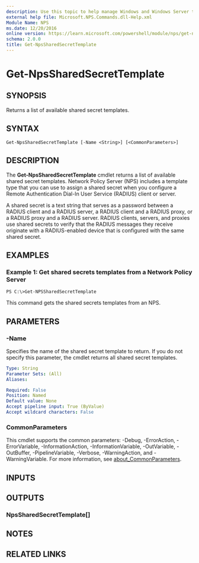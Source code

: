 ```yaml
---
description: Use this topic to help manage Windows and Windows Server technologies with Windows PowerShell.
external help file: Microsoft.NPS.Commands.dll-Help.xml
Module Name: NPS
ms.date: 12/20/2016
online version: https://learn.microsoft.com/powershell/module/nps/get-npssharedsecrettemplate?view=windowsserver2019-ps&wt.mc_id=ps-gethelp
schema: 2.0.0
title: Get-NpsSharedSecretTemplate
---
```


# Get-NpsSharedSecretTemplate

## SYNOPSIS
Returns a list of available shared secret templates.

## SYNTAX

```
Get-NpsSharedSecretTemplate [-Name <String>] [<CommonParameters>]
```

## DESCRIPTION
The **Get-NpsSharedSecretTemplate** cmdlet returns a list of available shared secret templates.
Network Policy Server (NPS) includes a template type that you can use to assign a shared secret when you configure a Remote Authentication Dial-In User Service (RADIUS) client or server.

A shared secret is a text string that serves as a password between a RADIUS client and a RADIUS server, a RADIUS client and a RADIUS proxy, or a RADIUS proxy and a RADIUS server.
RADIUS clients, servers, and proxies use shared secrets to verify that the RADIUS messages they receive originate with a RADIUS-enabled device that is configured with the same shared secret.

## EXAMPLES

### Example 1: Get shared secrets templates from a Network Policy Server
```
PS C:\>Get-NPSSharedSecretTemplate
```

This command gets the shared secrets templates from an NPS.

## PARAMETERS

### -Name
Specifies the name of the shared secret template to return.
If you do not specify this parameter, the cmdlet returns all shared secret templates.

```yaml
Type: String
Parameter Sets: (All)
Aliases: 

Required: False
Position: Named
Default value: None
Accept pipeline input: True (ByValue)
Accept wildcard characters: False
```

### CommonParameters
This cmdlet supports the common parameters: -Debug, -ErrorAction, -ErrorVariable, -InformationAction, -InformationVariable, -OutVariable, -OutBuffer, -PipelineVariable, -Verbose, -WarningAction, and -WarningVariable. For more information, see [about_CommonParameters](https://go.microsoft.com/fwlink/?LinkID=113216).

## INPUTS

## OUTPUTS

### NpsSharedSecretTemplate[]

## NOTES

## RELATED LINKS

